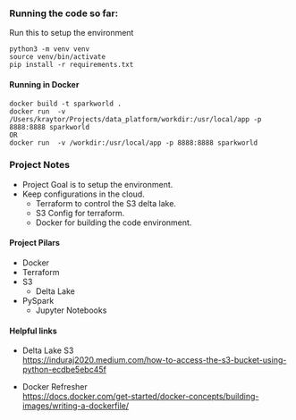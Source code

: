 ### Running the code so far:


Run this to setup the environment
```
python3 -m venv venv
source venv/bin/activate
pip install -r requirements.txt  
```

#### Running in Docker 
```
docker build -t sparkworld .
docker run  -v /Users/kraytor/Projects/data_platform/workdir:/usr/local/app -p 8888:8888 sparkworld 
OR 
docker run  -v /workdir:/usr/local/app -p 8888:8888 sparkworld
```

### Project Notes

- Project Goal is to setup the environment. 
- Keep configurations in the cloud. 
    - Terraform to control the S3 delta lake. 
    - S3 Config for terraform. 
    - Docker for building the code environment.



#### Project Pilars
- Docker 
- Terraform
- S3
    - Delta Lake
- PySpark
    - Jupyter Notebooks


#### Helpful links

- Delta Lake S3\
    https://induraj2020.medium.com/how-to-access-the-s3-bucket-using-python-ecdbe5ebc45f 

- Docker Refresher\
    https://docs.docker.com/get-started/docker-concepts/building-images/writing-a-dockerfile/